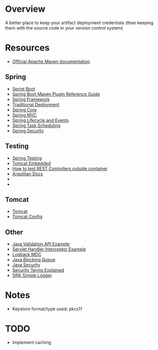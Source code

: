 # Overview
A better place to keep your artifact deployment credentials (than keeping them with the source code in your 
version control system)

# Resources
* [Official Apache Maven documentation](<https://maven.apache.org/guides/index.html>)

## Spring
* [Sprint Boot](<https://docs.spring.io/spring-boot/docs/2.4.3/reference/html/index.html>)
* [Spring Boot Maven Plugin Reference Guide](<https://docs.spring.io/spring-boot/docs/2.4.3/maven-plugin/reference/html/>)
* [Spring Framework](<https://docs.spring.io/spring-framework/docs/5.3.4/reference/html/index.html>)
* [Traditional Deployment](<https://docs.spring.io/spring-boot/docs/2.4.3/reference/html/howto.html#howto-traditional-deployment>)
* [Spring Core](<https://docs.spring.io/spring-framework/docs/5.3.4/reference/html/core.html#spring-core>)
* [Spring MVC](<https://docs.spring.io/spring-framework/docs/5.3.4/reference/html/web.html#spring-web>)
* [Spring Lifecycle and Events](<https://docs.spring.io/spring-framework/docs/5.3.4/reference/html/core.html#context-functionality-events>)
* [Spring Task Scheduling](<https://docs.spring.io/spring-framework/docs/5.3.4/reference/html/integration.html#scheduling>)
* [Spring Security](<https://docs.spring.io/spring-security/site/docs/5.4.5/reference/html5/>)

## Testing
* [Spring Testing](<https://docs.spring.io/spring-framework/docs/5.3.4/reference/html/testing.html#testing>)
* [Tomcat Embedded](<https://tomcat.apache.org/tomcat-5.5-doc/catalina/docs/api/org/apache/catalina/startup/Embedded.html>)
* [How to test REST Controllers outside container](<https://github.com/spring-projects/spring-framework/blob/master/spring-test/src/test/java/org/springframework/test/web/servlet/samples/client/standalone/ResponseBodyTests.java>)
* [Arquillian Docs](<http://arquillian.org/arquillian-core/#_guide>)
* [](<>)
* [](<>)

## Tomcat
* [Tomcat](<https://tomcat.apache.org/tomcat-9.0-doc/index.html>)
* [Tomcat Config](<https://tomcat.apache.org/tomcat-9.0-doc/config/>)

## Other
* [Java Validation API Example](<https://www.baeldung.com/javax-validation>)
* [Servlet Handler Interceptor Example](<https://www.baeldung.com/spring-mvc-handlerinterceptor>)
* [Logback MDC](<http://logback.qos.ch/manual/mdc.html>)
* [Java Blocking Queue](<https://www.baeldung.com/java-blocking-queue>)
* [Java Security](<https://docs.oracle.com/en/java/javase/11/security/security-api-specification1.html>)
* [Security Terms Explained](<https://docs.oracle.com/en/java/javase/11/security/java-cryptography-architecture-jca-reference-guide.html#GUID-94225C88-F2F1-44D1-A781-1DD9D5094566>)
* [Slf4j Simple Logger](<http://www.slf4j.org/api/org/slf4j/impl/SimpleLogger.html>)

# Notes
* Keystore format/type used: pkcs11

# TODO
* Implement caching
